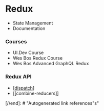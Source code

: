# Redux

- State Management
- Documentation

### Courses

- UI.Dev Course
- Wes Bos Redux Course
- Wes Bos Advanced GraphQL Redux

### Redux API

- [[dispatch]]
- [[combine-reducers]]

[//begin]: # "Autogenerated link references for markdown compatibility"
[dispatch]: ../dispatch "dispatch"

[//end]: # "Autogenerated link references"s"
